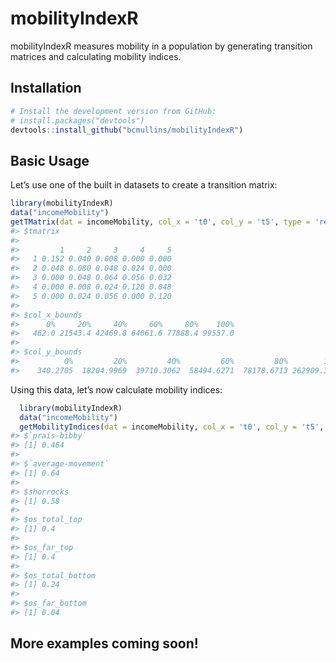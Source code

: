 
<!-- README.md is generated from README.Rmd. Please edit that file -->

# mobilityIndexR

<!-- badges: start -->

<!-- badges: end -->

mobilityIndexR measures mobility in a population by generating
transition matrices and calculating mobility
indices.

## Installation

<!-- You can install the released version of mobilityIndexR from [CRAN](https://CRAN.R-project.org) with: -->

<!-- #``` r -->

<!-- #install.packages("mobilityIndexR") -->

<!-- #``` -->

``` r
# Install the development version from GitHub:
# install.packages("devtools")
devtools::install_github("bcmullins/mobilityIndexR")
```

## Basic Usage

Let’s use one of the built in datasets to create a transition matrix:

``` r
library(mobilityIndexR)
data("incomeMobility")
getTMatrix(dat = incomeMobility, col_x = 't0', col_y = 't5', type = 'relative', probs = TRUE, num_ranks = 5)
#> $tmatrix
#>    
#>         1     2     3     4     5
#>   1 0.152 0.040 0.008 0.000 0.000
#>   2 0.048 0.080 0.048 0.024 0.000
#>   3 0.000 0.048 0.064 0.056 0.032
#>   4 0.000 0.008 0.024 0.120 0.048
#>   5 0.000 0.024 0.056 0.000 0.120
#> 
#> $col_x_bounds
#>      0%     20%     40%     60%     80%    100% 
#>   462.0 21543.4 42469.8 64061.6 77888.4 99557.0 
#> 
#> $col_y_bounds
#>          0%         20%         40%         60%         80%        100% 
#>    340.2705  18204.9969  39710.3062  58494.6271  78178.6713 262909.3195
```

Using this data, let’s now calculate mobility indices:

``` r
  library(mobilityIndexR)
  data("incomeMobility")
  getMobilityIndices(dat = incomeMobility, col_x = 't0', col_y = 't5', type = 'relative', num_ranks = 5)
#> $`prais-bibby`
#> [1] 0.464
#> 
#> $`average-movement`
#> [1] 0.64
#> 
#> $shorrocks
#> [1] 0.58
#> 
#> $os_total_top
#> [1] 0.4
#> 
#> $os_far_top
#> [1] 0.4
#> 
#> $os_total_bottom
#> [1] 0.24
#> 
#> $os_far_bottom
#> [1] 0.04
```

## More examples coming soon\!
